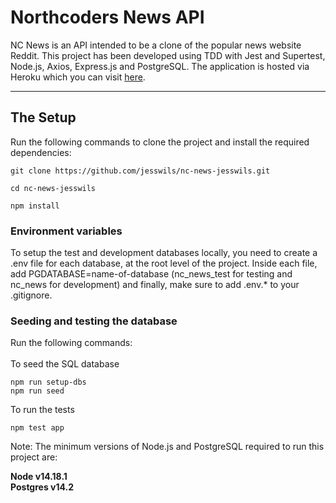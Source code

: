 # Northcoders News API

NC News is an API intended to be a clone of the popular news website Reddit. This project has been developed using TDD with Jest and Supertest, Node.js, Axios, Express.js and PostgreSQL. The application is hosted via Heroku which you can visit [here](https://nc-news-jesswils3.herokuapp.com/api).

---

## The Setup

Run the following commands to clone the project and install the required dependencies:

```
git clone https://github.com/jesswils/nc-news-jesswils.git

cd nc-news-jesswils

npm install
```

### Environment variables

To setup the test and development databases locally, you need to create a .env file for each database, at the root level of the project. Inside each file, add PGDATABASE=name-of-database (nc_news_test for testing and nc_news for development) and finally, make sure to add .env.\* to your .gitignore.

### Seeding and testing the database

Run the following commands:
<br>
<br>
To seed the SQL database
<br>

```
npm run setup-dbs
npm run seed
```

To run the tests

```
npm test app
```

Note: The minimum versions of Node.js and PostgreSQL required to run this project are:

**Node v14.18.1**
<br>
**Postgres v14.2**
